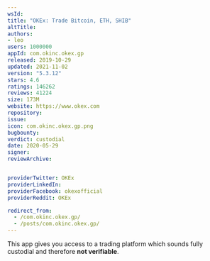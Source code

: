 ```yaml
---
wsId: 
title: "OKEx: Trade Bitcoin, ETH, SHIB"
altTitle: 
authors:
- leo
users: 1000000
appId: com.okinc.okex.gp
released: 2019-10-29
updated: 2021-11-02
version: "5.3.12"
stars: 4.6
ratings: 146262
reviews: 41224
size: 173M
website: https://www.okex.com
repository: 
issue: 
icon: com.okinc.okex.gp.png
bugbounty: 
verdict: custodial
date: 2020-05-29
signer: 
reviewArchive:


providerTwitter: OKEx
providerLinkedIn: 
providerFacebook: okexofficial
providerReddit: OKEx

redirect_from:
  - /com.okinc.okex.gp/
  - /posts/com.okinc.okex.gp/
---
```



This app gives you access to a trading platform which sounds fully custodial and
therefore **not verifiable**.
